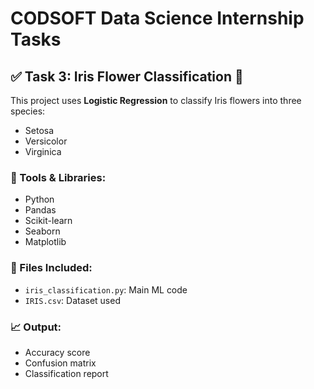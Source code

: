 # CODSOFT Data Science Internship Tasks

## ✅ Task 3: Iris Flower Classification 🌸

This project uses **Logistic Regression** to classify Iris flowers into three species:
- Setosa
- Versicolor
- Virginica

### 🔧 Tools & Libraries:
- Python
- Pandas
- Scikit-learn
- Seaborn
- Matplotlib

### 📂 Files Included:
- `iris_classification.py`: Main ML code
- `IRIS.csv`: Dataset used

### 📈 Output:
- Accuracy score
- Confusion matrix
- Classification report


